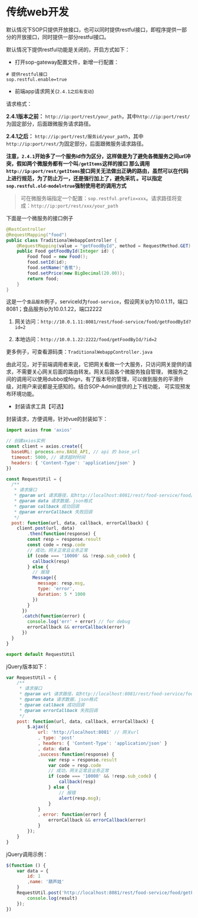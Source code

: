 # 传统web开发

默认情况下SOP只提供开放接口，也可以同时提供restful接口，即程序提供一部分的开放接口，同时提供一部分restful接口。

默认情况下提供restful功能是关闭的，开启方式如下：

- 打开sop-gateway配置文件，新增一行配置：

```properties
# 提供restful接口
sop.restful.enable=true
```

- 前端app请求网关(`2.4.1之后有变动`)

请求格式：

**2.4.1版本之前：** `http://ip:port/rest/your_path`，其中`http://ip:port/rest/`为固定部分，后面跟微服务请求路径。

**2.4.1之后：** `http://ip:port/rest/服务id/your_path`，其中`http://ip:port/rest/`为固定部分，后面跟微服务请求路径。

**注意，`2.4.1`开始多了一个服务id作为区分，这样做是为了避免各微服务之间url冲突，假如两个微服务都有一个叫`/getItems`这样的接口
那么调用`http://ip:port/rest/getItems`接口网关无法做出正确的路由，虽然可以在代码上进行规范，为了防止万一，还是强行加上了，避免采坑
。可以指定`sop.restful.old-model=true`强制使用老的调用方式**

> 可在微服务端指定一个配置：`sop.restful.prefix=xxx`。请求路径将变成：`http://ip:port/rest/xxx/your_path`

下面是一个微服务的接口例子

```java
@RestController
@RequestMapping("food")
public class TraditionalWebappController {
    @RequestMapping(value = "getFoodById", method = RequestMethod.GET)
    public Food getFoodById(Integer id) {
        Food food = new Food();
        food.setId(id);
        food.setName("香蕉");
        food.setPrice(new BigDecimal(20.00));
        return food;
    }
}
```

这是一个`食品服务`例子，serviceId为`food-service`，假设网关ip为10.0.1.11，端口8081；食品服务ip为10.0.1.22，端口2222

1. 网关访问：`http://10.0.1.11:8081/rest/food-service/food/getFoodById?id=2`

2. 本地访问：`http://10.0.1.22:2222/food/getFoodById/?id=2`

更多例子，可查看源码类：`TraditionalWebappController.java`

由此可见，对于前端调用者来说，它把网关看做一个大服务，只访问网关提供的请求，不需要关心网关后面的路由转发。网关后面各个微服务独自管理，
微服务之间的调用可以使用dubbo或feign，有了版本号的管理，可以做到服务的平滑升级，对用户来说都是无感知的。结合SOP-Admin提供的上下线功能，
可实现预发布环境功能。

- 封装请求工具【可选】

封装请求，方便调用，针对vue的封装如下：

```js
import axios from 'axios'

// 创建axios实例
const client = axios.create({
  baseURL: process.env.BASE_API, // api 的 base_url
  timeout: 5000, // 请求超时时间
  headers: { 'Content-Type': 'application/json' }
})

const RequestUtil = {
  /**
   * 请求接口
   * @param url 请求路径，如http://localhost:8081/rest/food-service/food/getFoodById
   * @param data 请求数据，json格式
   * @param callback 成功回调
   * @param errorCallback 失败回调
   */
  post: function(url, data, callback, errorCallback) {
    client.post(url, data)
        .then(function(response) {
        const resp = response.result
        const code = resp.code
        // 成功，网关正常且业务正常
        if (code === '10000' && !resp.sub_code) {
          callback(resp)
        } else {
          // 报错
          Message({
            message: resp.msg,
            type: 'error',
            duration: 5 * 1000
          })
        }
      })
      .catch(function(error) {
        console.log('err' + error) // for debug
        errorCallback && errorCallback(error)
      })
  }
}

export default RequestUtil
```

jQuery版本如下：

```js
var RequestUtil = {
    /**
     * 请求接口
     * @param url 请求路径，如http://localhost:8081/rest/food-service/food/getFoodById
     * @param data 请求数据，json格式
     * @param callback 成功回调
     * @param errorCallback 失败回调
     */
    post: function(url, data, callback, errorCallback) {
        $.ajax({
            url: 'http://localhost:8081' // 网关url
            , type: 'post'
            , headers: { 'Content-Type': 'application/json' }
            , data: data
            ,success:function(response) {
                var resp = response.result
                var code = resp.code
                // 成功，网关正常且业务正常
                if (code === '10000' && !resp.sub_code) {
                    callback(resp)
                } else {
                    // 报错
                    alert(resp.msg);
                }
            }
            , error: function(error) {
                errorCallback && errorCallback(error)
            }
        });
    }
}
```

jQuery调用示例：

```js
$(function () {
    var data = {
        id: 1
        ,name: '葫芦娃'
    }
    RequestUtil.post('http://localhost:8081/rest/food-service/food/getFoodById', data, function (result) {
        console.log(result)
    });
})
```
